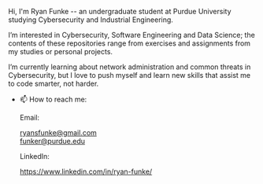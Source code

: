 Hi, I'm Ryan Funke -- an undergraduate student at Purdue University studying Cybersecurity and Industrial Engineering.

I’m interested in Cybersecurity, Software Engineering and Data Science; the contents of these repositories range from exercises and assignments from my studies or personal projects.

I’m currently learning about network administration and common threats in Cybersecurity, but I love to push myself and learn new skills that assist me to code smarter, not harder.


- 📫 How to reach me:

  Email: 
  
  ryansfunke@gmail.com       
  funker@purdue.edu
         
  LinkedIn:
  
  https://www.linkedin.com/in/ryan-funke/

<!---
ryanfunke/ryanfunke is a ✨ special ✨ repository because its `README.md` (this file) appears on your GitHub profile.
You can click the Preview link to take a look at your changes.
--->
